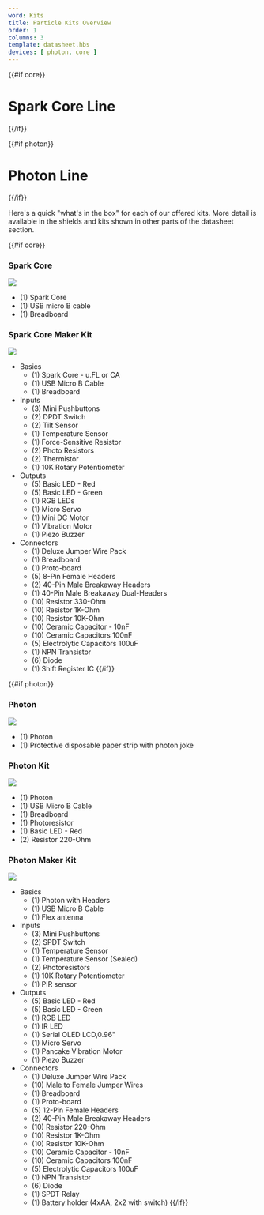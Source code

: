 ```yaml
---
word: Kits
title: Particle Kits Overview
order: 1
columns: 3
template: datasheet.hbs
devices: [ photon, core ]
---
```


{{#if core}}
  # Spark Core Line
{{/if}}

{{#if photon}}
  # Photon Line
{{/if}}

Here's a quick "what's in the box" for each of our offered kits. More detail is available in the shields and kits shown in other parts of the datasheet section.

{{#if core}}
### Spark Core
![]({{assets}}/images/core-contents.jpg)

- (1) Spark Core
- (1) USB micro B cable
- (1) Breadboard

### Spark Core Maker Kit

![]({{assets}}/images/core-mkit.jpg)

- Basics
  - (1) Spark Core - u.FL or CA
  - (1) USB Micro B Cable
  - (1) Breadboard
- Inputs
  - (3) Mini Pushbuttons
  - (2) DPDT Switch
  - (2) Tilt Sensor
  - (1) Temperature Sensor
  - (1) Force-Sensitive Resistor
  - (2) Photo Resistors
  - (2) Thermistor
  - (1) 10K Rotary Potentiometer
- Outputs
  - (5) Basic LED - Red
  - (5) Basic LED - Green
  - (1) RGB LEDs
  - (1) Micro Servo
  - (1) Mini DC Motor
  - (1) Vibration Motor
  - (1) Piezo Buzzer
- Connectors
  - (1) Deluxe Jumper Wire Pack
  - (1) Breadboard
  - (1) Proto-board
  - (5) 8-Pin Female Headers
  - (2) 40-Pin Male Breakaway Headers
  - (1) 40-Pin Male Breakaway Dual-Headers
  - (10) Resistor 330-Ohm
  - (10) Resistor 1K-Ohm
  - (10) Resistor 10K-Ohm
  - (10) Ceramic Capacitor - 10nF
  - (10) Ceramic Capacitors 100nF
  - (5) Electrolytic Capacitors 100uF
  - (1) NPN Transistor
  - (6) Diode
  - (1) Shift Register IC
{{/if}}

{{#if photon}}
### Photon
![]({{assets}}/images/photon-matchbox.jpg)

- (1) Photon
- (1) Protective disposable paper strip with photon joke

### Photon Kit

![]({{assets}}/images/phokit-contents.jpg)

- (1) Photon
- (1) USB Micro B Cable
- (1) Breadboard
- (1) Photoresistor
- (1) Basic LED - Red
- (2) Resistor 220-Ohm

### Photon Maker Kit

![]({{assets}}/images/photon-mkit-grey.png)

- Basics
  - (1) Photon with Headers
  - (1) USB Micro B Cable
  - (1) Flex antenna
- Inputs
  - (3) Mini Pushbuttons
  - (2) SPDT Switch
  - (1) Temperature Sensor
  - (1) Temperature Sensor (Sealed)
  - (2) Photoresistors
  - (1) 10K Rotary Potentiometer
  - (1) PIR sensor
- Outputs
  - (5) Basic LED - Red
  - (5) Basic LED - Green
  - (1) RGB LED
  - (1) IR LED
  - (1) Serial OLED LCD,0.96"
  - (1) Micro Servo
  - (1) Pancake Vibration Motor
  - (1) Piezo Buzzer
- Connectors
  - (1) Deluxe Jumper Wire Pack
  - (10) Male to Female Jumper Wires
  - (1) Breadboard
  - (1) Proto-board
  - (5) 12-Pin Female Headers
  - (2) 40-Pin Male Breakaway Headers
  - (10) Resistor 220-Ohm
  - (10) Resistor 1K-Ohm
  - (10) Resistor 10K-Ohm
  - (10) Ceramic Capacitor - 10nF
  - (10) Ceramic Capacitors 100nF
  - (5) Electrolytic Capacitors 100uF
  - (1) NPN Transistor
  - (6) Diode
  - (1) SPDT Relay
  - (1) Battery holder (4xAA, 2x2 with switch)
{{/if}}
